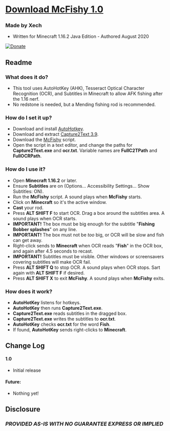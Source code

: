 
# [Download McFishy 1.0](https://github.com/Xechorizo/McFishy/blob/master/McFishy.ahk)

### Made by Xech
- Written for Minecraft 1.16.2 Java Edition - Authored August 2020

[![Donate](https://img.shields.io/badge/Donate-PayPal-green.svg)](https://www.paypal.com/cgi-bin/webscr?cmd=_donations&business=Q6EZY28VVDGCL&currency_code=USD&source=url)


## Readme
### What does it do?
- This tool uses AutoHotKey (AHK), Tesseract Optical Character Recognition (OCR), and Subtitles in Minecraft to allow AFK fishing after the 1.16 nerf.
- No redstone is needed, but a Mending fishing rod is recommended.

### How do I set it up?
- Download and install [AutoHotkey](https://www.autohotkey.com/download/ahk-install.exe).
- Download and extract [Capture2Text 3.9](https://versaweb.dl.sourceforge.net/project/capture2text/Capture2Text/Capture2Text_v3.9/Capture2Text_v3.9.zip).
- Download the [McFishy](https://github.com/Xechorizo/McFishy/blob/master/McFishy.ahk) script.
- Open the script in a text editor, and change the paths for **Capture2Text.exe** and **ocr.txt**. Variable names are **FullC2TPath** and **FullOCRPath**.

### How do I use it?
- Open **Minecraft 1.16.2** or later.
- Ensure **Subtitles** are on (Options... Accessibility Settings... Show Subtitles: ON).
- Run the **McFishy** script. A sound plays when **McFishy** starts.
- Click on **Minecraft** so it's the active window.
- **Cast** your rod.
- Press **ALT SHIFT F** to start OCR. Drag a box around the subtitles area. A sound plays when OCR starts.
- **IMPORTANT!** The box must be big enough for the subtitle "**Fishing Bobber splashes**" on any line.
- **IMPORTANT!** The box must not be *too* big, or OCR will be slow and fish can get away.
- Right-click sends to **Minecraft** when OCR reads "**Fish**" in the OCR box, and again after 4.5 seconds to recast.
- **IMPORTANT!** Subtitles must be visible. Other windows or screensavers covering subtitles will make OCR fail.
- Press **ALT SHIFT Q** to stop OCR. A sound plays when OCR stops. Sart again with **ALT SHIFT F** if desired.
- Press **ALT SHIFT X** to exit **McFishy**. A sound plays when **McFishy** exits.

### How does it work?
- **AutoHotKey** listens for hotkeys.
- **AutoHotKey** then runs **Capture2Text.exe**.
- **Capture2Text.exe** reads subtitles in the dragged box.
- **Capture2Text.exe** writes the subtitles to **ocr.txt**.
- **AutoHotKey** checks **ocr.txt** for the word **Fish**.
- If found, **AutoHotKey** sends right-clicks to **Minecraft**.

## Change Log

#### 1.0
- Initial release

#### Future:
- Nothing yet!

## Disclosure
### *PROVIDED AS-IS WITH NO GUARANTEE EXPRESS OR IMPLIED*
